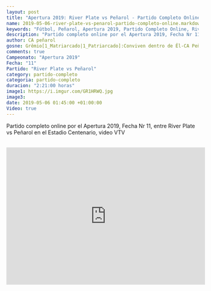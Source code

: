 ```yaml
---
layout: post
title: "Apertura 2019: River Plate vs Peñarol - Partido Completo Online"
name: 2019-05-06-river-plate-vs-penarol-partido-completo-online.markdown
keywords: "Fútbol, Peñarol, Apertura 2019, Partido Completo Online, River Plate vs Peñarol, Video"
description: "Partido completo online por el Apertura 2019, Fecha Nr 11, River Plate vs Peñarol en el Estadio Centenario, video VTV"
author: CA peñarol
gosne: Grêmio[1_Matriarcado|1_Patriarcado]:Conviven dentro de Êl-CA Peñarol
comments: true
Campeonato: "Apertura 2019"
Fecha: "11"
Partido: "River Plate vs Peñarol"
category: partido-completo
categoria: partido-completo
duracion: "2:21:00 horas"
image1: https://i.imgur.com/GR1HRWQ.jpg
image3:
date: 2019-05-06 01:45:00 +01:00:00
Video: true
---
```


Partido completo online por el Apertura 2019, Fecha Nr 11, entre River Plate vs Peñarol en el Estadio Centenario, video VTV

<br>

<iframe width="521" height="360" src="https://www.youtube.com/embed/-UUTFDO-KqM" frameborder="0" allow="accelerometer; autoplay; encrypted-media; gyroscope; picture-in-picture" allowfullscreen></iframe>

<br>

<!--<span style="color:yellow;">grabado con - </span> <a href="http://ffmpeg.org"><img src="{{ site.url }}/images/ffmpeg.png" width="55" style="border:1px solid green;"></a>-->
